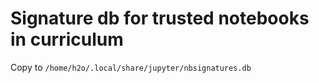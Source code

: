 # Signature db for trusted notebooks in curriculum

Copy to `/home/h2o/.local/share/jupyter/nbsignatures.db`


